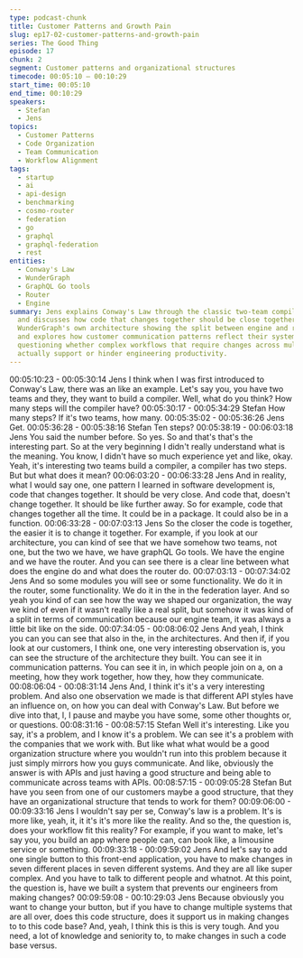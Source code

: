 ```yaml
---
type: podcast-chunk
title: Customer Patterns and Growth Pain
slug: ep17-02-customer-patterns-and-growth-pain
series: The Good Thing
episode: 17
chunk: 2
segment: Customer patterns and organizational structures
timecode: 00:05:10 – 00:10:29
start_time: 00:05:10
end_time: 00:10:29
speakers:
  - Stefan
  - Jens
topics:
  - Customer Patterns
  - Code Organization
  - Team Communication
  - Workflow Alignment
tags:
  - startup
  - ai
  - api-design
  - benchmarking
  - cosmo-router
  - federation
  - go
  - graphql
  - graphql-federation
  - rest
entities:
  - Conway's Law
  - WunderGraph
  - GraphQL Go tools
  - Router
  - Engine
summary: Jens explains Conway's Law through the classic two-team compiler example
  and discusses how code that changes together should be close together. He examines
  WunderGraph's own architecture showing the split between engine and router teams,
  and explores how customer communication patterns reflect their system architectures,
  questioning whether complex workflows that require changes across multiple systems
  actually support or hinder engineering productivity.
---
```


00:05:10:23 - 00:05:30:14
Jens
I think when I was first introduced to Conway's Law, there was an like an example. Let's say
you, you have two teams and they, they want to build a compiler. Well, what do you think? How
many steps will the compiler have?
00:05:30:17 - 00:05:34:29
Stefan
How many steps? If it's two teams, how many.
00:05:35:02 - 00:05:36:26
Jens
Get.
00:05:36:28 - 00:05:38:16
Stefan
Ten steps?
00:05:38:19 - 00:06:03:18
Jens
You said the number before. So yes. So and that's that's the interesting part. So at the very
beginning I didn't really understand what is the meaning. You know, I didn't have so much
experience yet and like, okay. Yeah, it's interesting two teams build a compiler, a compiler has
two steps. But but what does it mean?
00:06:03:20 - 00:06:33:28
Jens
And in reality, what I would say one, one pattern I learned in software development is, code that
changes together. It should be very close. And code that, doesn't change together. It should be
like further away. So for example, code that changes together all the time. It could be in a
package. It could also be in a function.
00:06:33:28 - 00:07:03:13
Jens
So the closer the code is together, the easier it is to change it together. For example, if you look
at our architecture, you can kind of see that we have somehow two teams, not one, but the two
we have, we have graphQL Go tools. We have the engine and we have the router. And you can
see there is a clear line between what does the engine do and what does the router do.
00:07:03:13 - 00:07:34:02
Jens
And so some modules you will see or some functionality. We do it in the router, some
functionality. We do it in the in the federation layer. And so yeah you kind of can see how the
way we shaped our organization, the way we kind of even if it wasn't really like a real split, but
somehow it was kind of a split in terms of communication because our engine team, it was
always a little bit like on the side.
00:07:34:05 - 00:08:06:02
Jens
And yeah, I think you can you can see that also in the, in the architectures. And then if, if you
look at our customers, I think one, one very interesting observation is, you can see the structure
of the architecture they built. You can see it in communication patterns. You can see it in, in
which people join on a, on a meeting, how they work together, how they, how they
communicate.
00:08:06:04 - 00:08:31:14
Jens
And, I think it's it's a very interesting problem. And also one observation we made is that
different API styles have an influence on, on how you can deal with Conway's Law. But before
we dive into that, I, I pause and maybe you have some, some other thoughts or, or questions.
00:08:31:16 - 00:08:57:15
Stefan
Well it's interesting. Like you say, it's a problem, and I know it's a problem. We can see it's a
problem with the companies that we work with. But like what what would be a good organization
structure where you wouldn't run into this problem because it just simply mirrors how you guys
communicate. And like, obviously the answer is with APIs and just having a good structure and
being able to communicate across teams with APIs.
00:08:57:15 - 00:09:05:28
Stefan
But have you seen from one of our customers maybe a good structure, that they have an
organizational structure that tends to work for them?
00:09:06:00 - 00:09:33:16
Jens
I wouldn't say per se, Conway's law is a problem. It's is more like, yeah, it, it it's it's more like the
reality. And so the, the question is, does your workflow fit this reality? For example, if you want
to make, let's say you, you build an app where people can, can book like, a limousine service or
something.
00:09:33:18 - 00:09:59:02
Jens
And let's say to add one single button to this front-end application, you have to make changes in
seven different places in seven different systems. And they are all like super complex. And you
have to talk to different people and whatnot. At this point, the question is, have we built a system
that prevents our engineers from making changes?
00:09:59:08 - 00:10:29:03
Jens
Because obviously you want to change your button, but if you have to change multiple systems
that are all over, does this code structure, does it support us in making changes to to this code
base? And, yeah, I think this is this is very tough. And you need, a lot of knowledge and seniority
to, to make changes in such a code base versus.